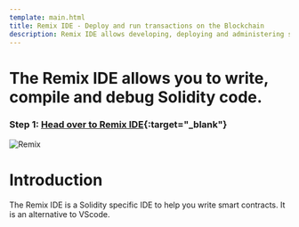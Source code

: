 ```yaml
---
template: main.html
title: Remix IDE - Deploy and run transactions on the Blockchain
description: Remix IDE allows developing, deploying and administering smart contracts for Ethereum like blockchains
---
```


# The Remix IDE allows you to write, compile and debug Solidity code.

### Step 1: [Head over to Remix IDE](https://remix-project.org/){:target="\_blank"}

![Remix](https://ethereum.github.io/remix-website/assets/imgs/team/remix_logo.png)

# Introduction

The Remix IDE is a Solidity specific IDE to help you write smart contracts. It is an alternative to VScode.

